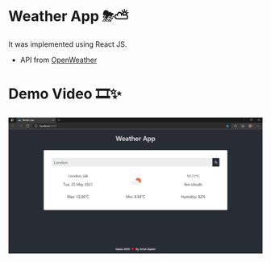 # Weather App ⛈⛅
It was implemented using React JS.
- API from [OpenWeather](https://openweathermap.org/)

# Demo Video 🎞✨
[![Watch the video](https://github.com/AmalAljabri/Weather-App/blob/master/Weather%20App.png)](https://www.youtube.com/watch?v=5Uq0LAjc8C4)

